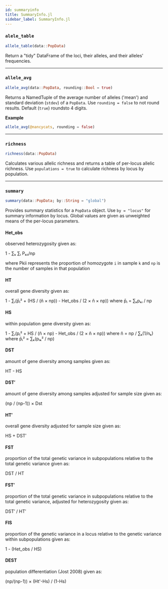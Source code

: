 ```yaml
---
id: summaryinfo
title: SummaryInfo.jl
sidebar_label: SummaryInfo.jl
---
```


### `alele_table`
```julia
allele_table(data::PopData)
```
Return a "tidy" DataFrame of the loci, their alleles, and their alleles' frequencies.

----

### `allele_avg`
```julia
allele_avg(data::PopData, rounding::Bool = true)
```
Returns a NamedTuple of the average number of alleles ('mean') and standard deviation (`stdev`) of a `PopData`. Use `rounding = false` to not round results. Default (`true`) roundsto 4 digits.

**Example**
```julia
allele_avg(@nancycats, rounding = false)
```

----

### `richness`
```julia
richness(data::PopData)
```
Calculates various allelic richness and returns a table of per-locus allelic richness. Use `populations = true` to calculate richness by locus by population.

----

### `summary`
```julia
summary(data::PopData; by::String = "global")
```
Provides summary statistics for a `PopData` object. Use `by = "locus"` for
summary information by locus. Global values are given as unweighted means of 
the per-locus parameters.
#### Het_obs
observed heterozygosity given as:

1 - ∑ₖ ∑ᵢ Pₖᵢᵢ/np

where Pkii represents the proportion of homozygote `i` in sample `k` and `np` 
is the number of samples in that population
#### HT 
overall gene diversity given as:

1 - ∑ᵢ(p̄ᵢ² + (HS / (ñ × np)) - Het_obs / (2 × ñ × np))
where p̄ᵢ = ∑ₖpₖᵢ / np
#### HS        
within population gene diversity given as:

1 - ∑ᵢ(pᵢ² + HS / (ñ × np) - Het_obs / (2 × ñ × np))
where ñ = np / ∑ₖ(1/nₖ)
where p̄ᵢ² = ∑ₖ(pᵢₖ² / np)
#### DST       
amount of gene diversity among samples given as:

HT - HS
#### DST′      
amount of gene diversity among samples adjusted for sample size given as:

(np / (np-1)) × Dst
#### HT′       
overall gene diversity adjusted for sample size given as:

HS + DST′
#### FST       
proportion of the total genetic variance in subpopulations relative to the total genetic variance  given as:

DST / HT
#### FST′      
proportion of the total genetic variance in subpopulations relative to the total genetic variance, adjusted for 
heterozygosity given as:

DST′ / HT′
#### FIS       
proportion of the genetic variance in a locus relative to the genetic variance within subpopulations given as:

1 - (Het_obs / HS)
#### DEST      
population differentiation (Jost 2008) given as:

(np/(np-1)) × (Ht'-Hs) / (1-Hs)
